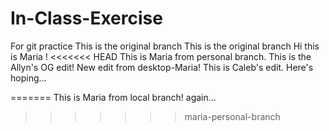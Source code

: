 # In-Class-Exercise
For git practice
This is the original branch
This is the original branch
Hi this is Maria !
<<<<<<< HEAD
This is Maria from personal branch.
This is the Allyn's OG edit!
New edit from desktop-Maria!
This is Caleb's edit. Here's hoping...

=======
This is Maria from local branch! again...
>>>>>>> maria-personal-branch
